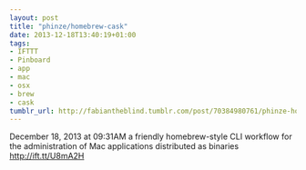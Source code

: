 ```yaml
---
layout: post
title: "phinze/homebrew-cask"
date: 2013-12-18T13:40:19+01:00
tags:
- IFTTT
- Pinboard
- app
- mac
- osx
- brew
- cask
tumblr_url: http://fabiantheblind.tumblr.com/post/70384980761/phinze-homebrew-cask
---
```

December 18, 2013 at 09:31AM
a friendly homebrew-style CLI workflow for the administration of Mac applications distributed as binaries
http://ift.tt/U8mA2H
